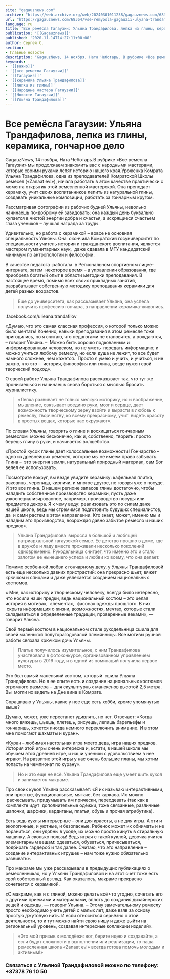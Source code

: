```yaml
---
site: "gagauznews.com"
archive: "https://web.archive.org/web/20240301011238/gagauznews.com/68364/vse-remyosla-gagauzii-ulyana-trandafilova-lepka-iz-gliny-keramika-goncharnoe-delo.html"
url: "https://gagauznews.com/68364/vse-remyosla-gagauzii-ulyana-trandafilova-lepka-iz-gliny-keramika-goncharnoe-delo.html"
language: ru
title: "Все ремёсла Гагаузии: Ульяна Трандафилова, лепка из глины, керамика, гончарное дело"
publication: '[[Gagauznews]]'
published: '2020-11-14T14:27:11+00:00'
author: Сергей С.
section:
- Главные новости
description: "GagauzNews, 14 ноября, Ната Чеботарь. В рубрике «Все ремесла Гагаузии» мы продолжаем знакомить вас с народными мастерами, которые своими руками лепят историю нашего края. Уроженка Комрата Ульяна Трандафилова, одна из преподавателей Комратской Школы ремесел («Zanaat evi»), начала работать в этом качестве практически с момента открытия этой ремесленной мастерской. Она преподает керамику, учит своих воспитанников лепить из натуральной глины, создавать уникальные композиции, работать за гончарным кругом. Рассматривая фотографии из рабочих будней Ульяны, невольно начинаешь по-доброму ей завидовать: она каждый день буквально купается в чистой энергии добра и счастья, а искрящиеся счастьем глаза учеников – лучшая награда за труды. Удивительно, но работа […]"
keywords:
- '[[важно]]'
- '[[все ремесла Гагаузии]]'
- '[[Гагаузия]]'
- '[[керамика Ульяна Трандафилова]]'
- '[[лепка из глины]]'
- '[[Народные мастера Гагаузии]]'
- '[[Новости Гагаузии]]'
- '[[Ульяна Трандафилова]]'
---
```


# Все ремёсла Гагаузии: Ульяна Трандафилова, лепка из глины, керамика, гончарное дело

GagauzNews, 14 ноября, Ната Чеботарь.В рубрике «Все ремесла Гагаузии» мы продолжаем знакомить вас с народными мастерами, которые своими руками лепят историю нашего края.Уроженка Комрата Ульяна Трандафилова, одна из преподавателей Комратской Школы ремесел («Zanaat evi»), начала работать в этом качестве практически с момента открытия этой ремесленной мастерской. Она преподает керамику, учит своих воспитанников лепить из натуральной глины, создавать уникальные композиции, работать за гончарным кругом.

Рассматривая фотографии из рабочих будней Ульяны, невольно начинаешь по-доброму ей завидовать: она каждый день буквально купается в чистой энергии добра и счастья, а искрящиеся счастьем глаза учеников – лучшая награда за труды.

Удивительно, но работа с керамикой – вовсе не основная специальность Ульяны. Она  окончила Комратский госуниверситет по специальности учитель истории и гражданского воспитания, является мастером гуманитарных наук,  даже сдавала в МГУ кандидатский минимум по антропологии и философии.

В качестве педагога  работала  в Региональном спортивном лицее-интернате, затем  некоторое время – в управлении образования, где приобрела богатый опыт в области методики преподавания. В настоящее время, помимо всех своих прикладных занятий, разрабатывает собственную методику преподавания керамики для детей разных возрастов.

> Еще до университета, как рассказывает Ульяна, она успела получить профессию гончара, в направлении керамика-живопись.

.facebook.com/ulieana.trandafilov

«Думаю, что это самая классная профессия, о которой только можно было мечтать! Конечно, навыки преподавания в этом ремесле тоже пригодились, но я считаю, что педагогами не становятся, а рождаются, – говорит Ульяна. –  Можно быть хорошо подкованным и информированным человеком, но не уметь  передать информацию; и можно учиться любому ремеслу, но если душа не лежит, то все будет намного сложнее, чем кажется.  Просто я умею и учить, и учиться, и не важно, что это –  история, философия или глина, везде нужен свой творческий подход».

О своей работе Ульяна Трандафилова рассказывает так, что тут же проникаешься и начинаешь снова бороться с мыслью бросить журналистику.

> «Лепка развивает не только мелкую моторику, но и воображение, мышление, связывает воедино руки, мозг и сердце, дает возможность творческому зерну взойти и вырасти в любовь к ремеслу, творчеству, ко всему прекрасному, учит  видеть красоту в простых вещах, которые нас окружают».

По словам Ульяны, говорить о глине и восхищаться гончарным ремеслом  можно бесконечно, как и, собственно, творить: просто берешь глину в руки, и начинается волшебство.

«Простой кусок глины дает колоссальные возможности! Гончарство – одно из древнейших ремесел, которое мы не имеем право забывать. Глина –  это энергия земли, натуральный природный материал, сам Бог велел ее использовать.

Посмотрите вокруг, вы везде увидите керамику: кафельная плитка, раковины, черепица, кирпичи, и многое другое, не говоря уже о посуде. И это все глина. В нашем регионе запасов глины достаточно, чтобы наладить собственное производство керамики, пусть даже узкоспециализированное, например, производство посуды или предметов декора. Я к чему веду: реализовать это по силам даже нашей школе, ведь мы стремимся подготовить будущих специалистов, да  и сами растем в этом направлении. Кто знает, может, именно мы и наладим это производство, возрождая давно забытое ремесло и наших предков».

> Ульяна Трандафилова  выросла в большой и любящей патриархальной гагаузской семье. Ее детство прошло в доме, где в дружбе и ладу вместе проживали несколько поколений одновременно. Рукодельница считает, что именно это и стало залогом ее нынешнего успеха и любви ко всему, что она делает.

Помимо особенной любви к гончарному делу, у Ульяны Трандафиловой есть еще несколько давних пристрастий: она прекрасно шьет, вяжет крючком и спицами и даже увлекается созданием национальных костюмов.

« Мне, как историку и творческому человеку, всегда было интересно, что носили наши предки, ведь национальный костюм – это целая история в мотивах,  элементах,  фасонах одежды прошлого. В них  скрыта информация о жизни, возможностях, мечтах, которые стали складываться в определенные традиции, проверенные веками», — говорит Ульяна.

Свой первый костюм в национальном стиле рукодельница сшила для своей маленькой полуторагодовалой племянницы. Все мотивы ручной работы связала крючком дочь Ульяны.

> Платье получилось изумительное, с ним Трандафилова участвовала в фотоконкурсе, организованном управлением культуры в 2016 году, и в одной из номинаций получила первое место.

Это был самый маленький костюм, который  сшила Ульяна Трандафилова. Но в ее опыте есть и создание национальных костюмов огромного размера –  для скульптурных манекенов высотой 2,5 метра. Вы  могли их видеть на Дне вина в Комрате.

Спрашиваю у Ульяны, какие у нее еще есть хобби, кроме упомянутых выше?

Думаю, может, уже перестанет удивлять, но нет. Отвечает: «Когда много вяжешь, шьешь, плетешь, рисуешь, лепишь барельефы и гончаришь, хочется иногда немного переключить внимание. И в этом мне помогают шахматы и куран».

«Куран – любимая настольная игра моего деда, игра наших предков. История этой игры очень интересна и, кстати, в нашей школе мы обучаем этой древней игре, и наши ученики с удовольствием в нее играют. На развитие этой игры у нас очень большие планы, мы хотим попасть на чемпионат по курану».

> Но и это еще не всё. Ульяна Трандафилова еще умеет шить кукол и занимается макраме.

Про своих кукол Ульяна рассказывает: «Я их называю интерактивными, они простые, функциональные, мягкие, без каркаса. Их можно  расчесывать, придумывать им прически, переодевать (так как в комплекте идут  дополнительные одёжки, тоже связанные, различные шапочки, шарфики, кардиганы, платья, обувь и прочая атрибутика).

Есть ведь куклы интерьерные – они для красоты, а не для игры. А эти и экологичные, и уютные, и безопасные. Ребенок может их обнимать и не пораниться, они удобны в уходе, их можно просто кинуть в стиральную машинку. А сколько пользы! Ведь играя с такой куклой, девочка учится элементарным вещам: одеваться, обуваться, причесываться, подбирать гардероб и так далее. Считаю, что это направление – создание интерактивных игрушек – нам тоже нужно обязательно развивать».

Про макраме мы уже рассказывали в предыдущих публикациях о ремесленниках, но у Ульяны Трандафиловой и на этот счет тоже есть свой собственный взгляд. Как оказалось, макраме прекрасно сочетается с керамикой.

«С макраме, как и с глиной, можно делать всё что угодно, сочетать его с другими приемами и материалами, вплоть до создания дизайнерских вещей и одежды, — говорит Ульяна. – Этому замечательному ремеслу просто необходимо учить детей с малых лет, даже взяв за основу простую джутовую нить. И если относиться серьёзно к этой деятельности, то и тут можно найти свою нишу и даже выйти на региональный уровень, создавая интересные коллекции изделий».

> «Это мой призыв к молодёжи: вот, берите идею и создавайте, а если будут сложности в выполнении или реализации, то наша ремесленная школа «Zanaat evi» всегда готова помочь молодым и активным!»

### Связаться с Ульяной Трандафиловой можно по телефону: +37378 76 10 50